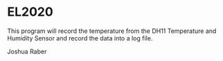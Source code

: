 # EL2020

This program will record the temperature from the DH11 Temperature and
Humidity Sensor and record the data into a log file.

Joshua Raber
